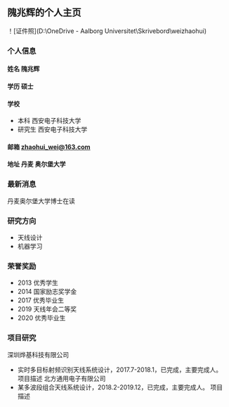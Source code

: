 ## 隗兆辉的个人主页
！[证件照](D:\OneDrive - Aalborg Universitet\Skrivebord\weizhaohui)
### 个人信息
#### 姓名 隗兆辉
#### 学历 硕士
#### 学校 
- 本科 西安电子科技大学
- 研究生 西安电子科技大学
#### 邮箱 zhaohui_wei@163.com
#### 地址 丹麦 奥尔堡大学

### 最新消息
丹麦奥尔堡大学博士在读

### 研究方向
- 天线设计
- 机器学习

### 荣誉奖励
- 2013 优秀学生
- 2014 国家励志奖学金
- 2017 优秀毕业生
- 2019 天线年会二等奖
- 2020 优秀毕业生

### 项目研究
深圳烨基科技有限公司
- 实时多目标射频识别天线系统设计，2017.7-2018.1，已完成，主要完成人。
  项目描述
 北方通用电子有限公司
- 某多波段组合天线系统设计，2018.2-2019.12，已完成，主要完成人。
  项目描述

